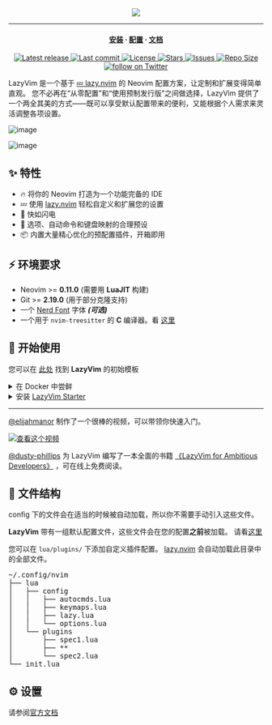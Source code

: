 <div align="center">
  <img src="https://user-images.githubusercontent.com/292349/213446185-2db63fd5-8c84-459c-9f04-e286382d6e80.png">
</div>

<hr>

<h4 align="center">
  <a href="https://lazyvim.github.io/installation">安装</a>
  ·
  <a href="https://lazyvim.github.io/configuration">配置</a>
  ·
  <a href="https://lazyvim.github.io">文档</a>
</h4>

<div align="center"><p>
    <a href="https://github.com/LazyVim/LazyVim/releases/latest">
      <img alt="Latest release" src="https://img.shields.io/github/v/release/LazyVim/LazyVim?style=for-the-badge&logo=starship&color=C9CBFF&logoColor=D9E0EE&labelColor=302D41&include_prerelease&sort=semver" />
    </a>
    <a href="https://github.com/LazyVim/LazyVim/pulse">
      <img alt="Last commit" src="https://img.shields.io/github/last-commit/LazyVim/LazyVim?style=for-the-badge&logo=starship&color=8bd5ca&logoColor=D9E0EE&labelColor=302D41"/>
    </a>
    <a href="https://github.com/LazyVim/LazyVim/blob/main/LICENSE">
      <img alt="License" src="https://img.shields.io/github/license/LazyVim/LazyVim?style=for-the-badge&logo=starship&color=ee999f&logoColor=D9E0EE&labelColor=302D41" />
    </a>
    <a href="https://github.com/LazyVim/LazyVim/stargazers">
      <img alt="Stars" src="https://img.shields.io/github/stars/LazyVim/LazyVim?style=for-the-badge&logo=starship&color=c69ff5&logoColor=D9E0EE&labelColor=302D41" />
    </a>
    <a href="https://github.com/LazyVim/LazyVim/issues">
      <img alt="Issues" src="https://img.shields.io/github/issues/LazyVim/LazyVim?style=for-the-badge&logo=bilibili&color=F5E0DC&logoColor=D9E0EE&labelColor=302D41" />
    </a>
    <a href="https://github.com/LazyVim/LazyVim">
      <img alt="Repo Size" src="https://img.shields.io/github/repo-size/LazyVim/LazyVim?color=%23DDB6F2&label=SIZE&logo=codesandbox&style=for-the-badge&logoColor=D9E0EE&labelColor=302D41" />
    </a>
    <a href="https://twitter.com/intent/follow?screen_name=folke">
      <img alt="follow on Twitter" src="https://img.shields.io/twitter/follow/folke?style=for-the-badge&logo=twitter&color=8aadf3&logoColor=D9E0EE&labelColor=302D41" />
    </a>
</div>

LazyVim 是一个基于 [💤 lazy.nvim](https://github.com/folke/lazy.nvim) 的 Neovim 配置方案，让定制和扩展变得简单直观。
您不必再在“从零配置”和“使用预制发行版”之间做选择，LazyVim
提供了一个两全其美的方式——既可以享受默认配置带来的便利，又能根据个人需求来灵活调整各项设置。

![image](https://user-images.githubusercontent.com/292349/211285846-0b7bb3bf-0462-4029-b64c-4ee1d037fc1c.png)

![image](https://user-images.githubusercontent.com/292349/213447056-92290767-ea16-430c-8727-ce994c93e9cc.png)

## ✨ 特性

- 🔥 将你的 Neovim 打造为一个功能完备的 IDE
- 💤 使用 [lazy.nvim](https://github.com/folke/lazy.nvim) 轻松自定义和扩展您的设置
- 🚀 快如闪电
- 🧹 选项、自动命令和键盘映射的合理预设
- 📦 内置大量精心优化的预配置插件，开箱即用

## ⚡️ 环境要求

- Neovim >= **0.11.0** (需要用 **LuaJIT** 构建)
- Git >= **2.19.0** (用于部分克隆支持)
- 一个 [Nerd Font](https://www.nerdfonts.com/) 字体 **_(可选)_**
- 一个用于 `nvim-treesitter` 的 **C** 编译器。看 [这里](https://github.com/nvim-treesitter/nvim-treesitter#requirements)

## 🚀 开始使用

您可以在 [此处](https://github.com/LazyVim/starter) 找到 **LazyVim** 的初始模板

<details><summary>在 Docker 中尝鲜</summary>

```sh
docker run -w /root -it --rm alpine:edge sh -uelic '
  apk add git lazygit fzf curl neovim ripgrep alpine-sdk --update
  git clone https://github.com/LazyVim/starter ~/.config/nvim
  cd ~/.config/nvim
  nvim
'
```

</details>

<details><summary> 安装 <a href="https://github.com/LazyVim/starter">LazyVim Starter</a></summary>

- 备份您当前的 Neovim 文件

  ```sh
  mv ~/.config/nvim ~/.config/nvim.bak
  mv ~/.local/share/nvim ~/.local/share/nvim.bak
  ```

- 克隆 starter

  ```sh
  git clone https://github.com/LazyVim/starter ~/.config/nvim
  ```

- 删除 `.git` 文件夹，以便稍后将其添加到您自己的仓库

  ```sh
  rm -rf ~/.config/nvim/.git
  ```

- 启动 Neovim!

  ```sh
  nvim
  ```

  请参阅文件中有关如何自定义 **LazyVim** 的注释。

</details>

---

[@elijahmanor](https://github.com/elijahmanor) 制作了一个很棒的视频，可以带领你快速入门。

[![查看这个视频](https://img.youtube.com/vi/N93cTbtLCIM/hqdefault.jpg)](https://www.youtube.com/watch?v=N93cTbtLCIM)

[@dusty-phillips](https://github.com/dusty-phillips) 为 LazyVim 编写了一本全面的书籍
[《LazyVim for Ambitious Developers》](https://lazyvim-ambitious-devs.phillips.codes)
，可在线上免费阅读。

## 📂 文件结构

config 下的文件会在适当的时候被自动加载，所以你不需要手动引入这些文件。

**LazyVim** 带有一组默认配置文件，这些文件会在您的配置**之前**被加载。
请看[这里](https://github.com/LazyVim/LazyVim/tree/main/lua/lazyvim/config)

您可以在 `lua/plugins/` 下添加自定义插件配置。
[lazy.nvim](https://github.com/folke/lazy.nvim) 会自动加载此目录中的全部文件。

<pre>
~/.config/nvim
├── lua
│   ├── config
│   │   ├── autocmds.lua
│   │   ├── keymaps.lua
│   │   ├── lazy.lua
│   │   └── options.lua
│   └── plugins
│       ├── spec1.lua
│       ├── **
│       └── spec2.lua
└── init.lua
</pre>

## ⚙️ 设置

请参阅[官方文档](https://lazyvim.github.io/)
